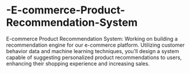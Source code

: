 # -E-commerce-Product-Recommendation-System
E-commerce Product Recommendation System:  Working on building a recommendation engine for our e-commerce platform. Utilizing customer behavior data and machine learning techniques, you'll design a system capable of suggesting personalized product recommendations to users, enhancing their shopping experience and increasing sales.
